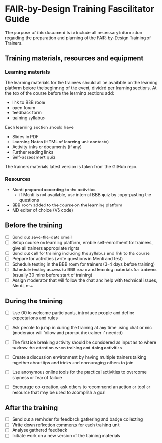 [_metadata_:author]:- "Skills4EOSC T2.3"
[_metadata_:title]:- "FAIR-by-Design Training of Trainers Fascilitator Guide"
[_metadata_:tags]:- "FAIR-by-Design learning materials, FAIR learning objects, fascilitator guide"

# FAIR-by-Design Training Fascilitator Guide

The purpose of this document is to include all necessary information regarding the preparation and planning of the FAIR-by-Design Training of Trainers.

## Training materials, resources and equipment
### Learning materials
The learning materials for the trainees should all be available on the learning platform before the beginning of the event, divided per learning sections. 
At the top of the course before the learning sections add:
- link to BBB room
- open forum
- feedback form
- training syllabus

Each learning section should have:
- Slides in PDF
- Learning Notes (HTML of learning unit contents)
- Activity links or documents (if any)
- Further reading links
- Self-assessment quiz

The trainers materials latest version is taken from the GitHub repo.

### Resources
- Menti prepared according to the activities
    - if Menti is not available, use internal BBB quiz by copy-pasting the questions
- BBB room added to the course on the learning platform
- MD editor of choice (VS code)

## Before the training
- [ ] Send out save-the-date email
- [ ] Setup course on learning platform, enable self-enrollment for trainees, give all trainers appropriate rights
- [ ] Send out call for training including the syllabus and link to the course
- [ ] Prepare for activities (write questions in Menti and test) 
- [ ] Schedule testing in the BBB room for trainers (3-4 days before training)
- [ ] Schedule testing access to BBB room and learning materials for trainees (usually 30 mins before start of training)
- [ ] Assign moderator that will follow the chat and help with technical issues, Menti, etc.

## During the training
- [ ] Use 00 to welcome participants, introduce people and define expectations and rules
- [ ] Ask people to jump in during the training at any time using chat or mic (moderator will follow and prompt the trainer if needed)
- [ ] The first ice breaking activity should be considered as input as to where to draw the attention when training and doing activities
- [ ] Create a discussion environment by having multiple trainers talking together about tips and tricks and encouraging others to join
- [ ] Use anonymous online tools for the practical activities to overcome shyness or fear of failure
- [ ] Encourage co-creation, ask others to recommend an action or tool or resource that may be used to acomplish a goal


## After the training
- [ ] Send out a reminder for feedback gathering and badge collecting
- [ ] Write down reflection comments for each training unit
- [ ] Analyse gathered feedback
- [ ] Initiate work on a new version of the training materials 
